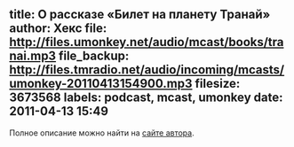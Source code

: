 title: О рассказе «Билет на планету Транай»
author: Хекс
file: http://files.umonkey.net/audio/mcast/books/tranai.mp3
file_backup: http://files.tmradio.net/audio/incoming/mcasts/umonkey-20110413154900.mp3
filesize: 3673568
labels: podcast, mcast, umonkey
date: 2011-04-13 15:49
---
<p>Полное описание можно найти на <a href="http://umonkey.net/books/tranai/">сайте автора</a>.</p>
